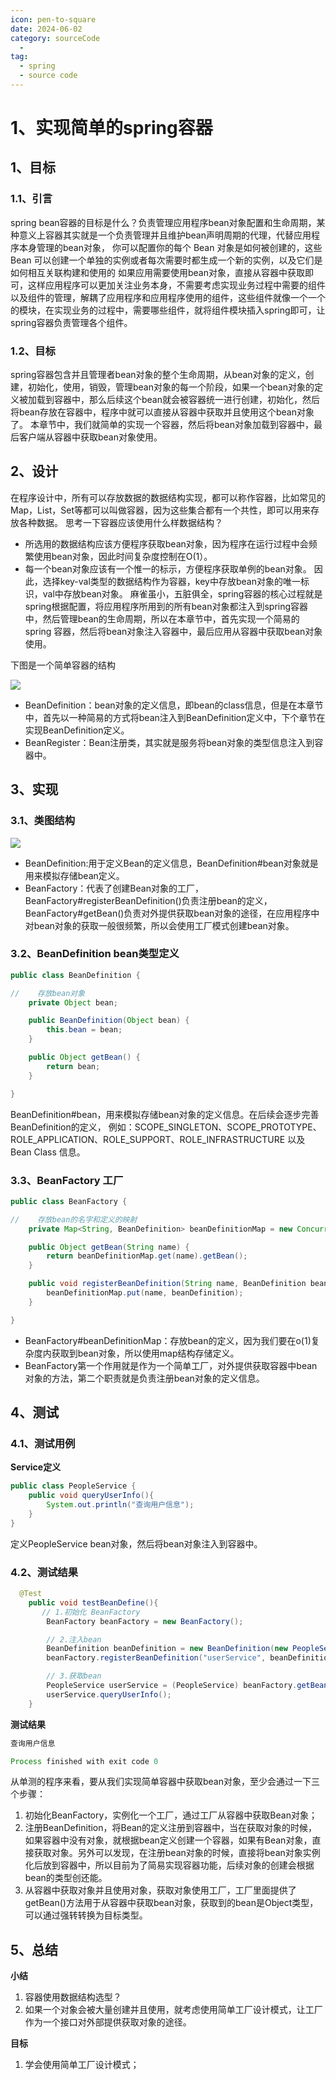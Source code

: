 ```yaml
---
icon: pen-to-square
date: 2024-06-02
category: sourceCode
  - 
tag:
  - spring
  - source code
---
```

# 1、实现简单的spring容器
## 1、目标
### 1.1、引言
spring bean容器的目标是什么？负责管理应用程序bean对象配置和生命周期，某种意义上容器其实就是一个负责管理并且维护bean声明周期的代理，代替应用程序本身管理的bean对象， 你可以配置你的每个 Bean 对象是如何被创建的，这些 Bean 可以创建一个单独的实例或者每次需要时都生成一个新的实例，以及它们是如何相互关联构建和使用的 如果应用需要使用bean对象，直接从容器中获取即可，这样应用程序可以更加关注业务本身，不需要考虑实现业务过程中需要的组件以及组件的管理，解耦了应用程序和应用程序使用的组件，这些组件就像一个一个的模块，在实现业务的过程中，需要哪些组件，就将组件模块插入spring即可，让spring容器负责管理各个组件。
### 1.2、目标
spring容器包含并且管理者bean对象的整个生命周期，从bean对象的定义，创建，初始化，使用，销毁，管理bean对象的每一个阶段，如果一个bean对象的定义被加载到容器中，那么后续这个bean就会被容器统一进行创建，初始化，然后将bean存放在容器中，程序中就可以直接从容器中获取并且使用这个bean对象了。
本章节中，我们就简单的实现一个容器，然后将bean对象加载到容器中，最后客户端从容器中获取bean对象使用。

## 2、设计
在程序设计中，所有可以存放数据的数据结构实现，都可以称作容器，比如常见的Map，List，Set等都可以叫做容器，因为这些集合都有一个共性，即可以用来存放各种数据。
思考一下容器应该使用什么样数据结构？
- 所选用的数据结构应该方便程序获取bean对象，因为程序在运行过程中会频繁使用bean对象，因此时间复杂度控制在O(1）。 
- 每一个bean对象应该有一个惟一的标示，方便程序获取单例的bean对象。
因此，选择key-val类型的数据结构作为容器，key中存放bean对象的唯一标识，val中存放bean对象。
麻雀虽小，五脏俱全，spring容器的核心过程就是spring根据配置，将应用程序所用到的所有bean对象都注入到spring容器中，然后管理bean的生命周期，所以在本章节中，首先实现一个简易的spring 容器，然后将bean对象注入容器中，最后应用从容器中获取bean对象使用。

下图是一个简单容器的结构

![](https://vscodepic.oss-cn-beijing.aliyuncs.com/blog/simpleSpringContainer.webp)

- BeanDefinition：bean对象的定义信息，即bean的class信息，但是在本章节中，首先以一种简易的方式将bean注入到BeanDefinition定义中，下个章节在实现BeanDefinition定义。
- BeanRegister：Bean注册类，其实就是服务将bean对象的类型信息注入到容器中。

## 3、实现
### 3.1、类图结构

![](https://vscodepic.oss-cn-beijing.aliyuncs.com/blog/simpleContainerClassPic.png)

- BeanDefinition:用于定义Bean的定义信息，BeanDefinition#bean对象就是用来模拟存储bean定义。
- BeanFactory：代表了创建Bean对象的工厂，BeanFactory#registerBeanDefinition()负责注册bean的定义，BeanFactory#getBean()负责对外提供获取bean对象的途径，在应用程序中对bean对象的获取一般很频繁，所以会使用工厂模式创建bean对象。

### 3.2、BeanDefinition bean类型定义

```java
public class BeanDefinition {

//    存放bean对象
    private Object bean;

    public BeanDefinition(Object bean) {
        this.bean = bean;
    }

    public Object getBean() {
        return bean;
    }

}
```
BeanDefinition#bean，用来模拟存储bean对象的定义信息。在后续会逐步完善BeanDefinition的定义， 例如：SCOPE_SINGLETON、SCOPE_PROTOTYPE、ROLE_APPLICATION、ROLE_SUPPORT、ROLE_INFRASTRUCTURE 以及 Bean Class 信息。


### 3.3、BeanFactory 工厂
```java
public class BeanFactory {

//    存放bean的名字和定义的映射
    private Map<String, BeanDefinition> beanDefinitionMap = new ConcurrentHashMap<>();

    public Object getBean(String name) {
        return beanDefinitionMap.get(name).getBean();
    }

    public void registerBeanDefinition(String name, BeanDefinition beanDefinition) {
        beanDefinitionMap.put(name, beanDefinition);
    }

}
```
- BeanFactory#beanDefinitionMap：存放bean的定义，因为我们要在o(1)复杂度内获取到bean对象，所以使用map结构存储定义。
- BeanFactory第一个作用就是作为一个简单工厂，对外提供获取容器中bean对象的方法，第二个职责就是负责注册bean对象的定义信息。

## 4、测试
### 4.1、测试用例
**Service定义**
```java
public class PeopleService {
    public void queryUserInfo(){
        System.out.println("查询用户信息");
    }
}
```
定义PeopleService bean对象，然后将bean对象注入到容器中。

### 4.2、测试结果
```java
  @Test
    public void testBeanDefine(){
       // 1.初始化 BeanFactory
        BeanFactory beanFactory = new BeanFactory();

        // 2.注入bean
        BeanDefinition beanDefinition = new BeanDefinition(new PeopleService());
        beanFactory.registerBeanDefinition("userService", beanDefinition);

        // 3.获取bean
        PeopleService userService = (PeopleService) beanFactory.getBean("userService");
        userService.queryUserInfo();
    }
```

**测试结果**
```java
查询用户信息

Process finished with exit code 0

```
从单测的程序来看，要从我们实现简单容器中获取bean对象，至少会通过一下三个步骤：
1. 初始化BeanFactory，实例化一个工厂，通过工厂从容器中获取Bean对象；
2. 注册BeanDefinition，将Bean的定义注册到容器中，当在获取对象的时候，如果容器中没有对象，就根据bean定义创建一个容器，如果有Bean对象，直接获取对象。另外可以发现，在注册bean对象的时候，直接将bean对象实例化后放到容器中，所以目前为了简易实现容器功能，后续对象的创建会根据bean的类型创还能。
3. 从容器中获取对象并且使用对象，获取对象使用工厂，工厂里面提供了getBean()方法用于从容器中获取bean对象，获取到的bean是Object类型，可以通过强转转换为目标类型。

## 5、总结

**小结**
1. 容器使用数据结构选型？
2. 如果一个对象会被大量创建并且使用，就考虑使用简单工厂设计模式，让工厂作为一个接口对外部提供获取对象的途径。

**目标**
1. 学会使用简单工厂设计模式；
